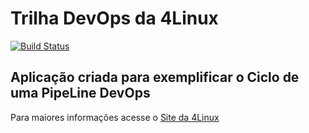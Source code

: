# Trilha DevOps da 4Linux

<!-- Altere a Flag abaixo com sua URL do Travis -->
[![Build Status](https://travis-ci.com/PedroHEAA/DevOpsLab-HelloWorld.svg?branch=master)](https://travis-ci.com/PedroHEAA/DevOpsLab-HelloWorld)

## Aplicação criada para exemplificar o Ciclo de uma PipeLine DevOps


Para maiores informações acesse o [Site da 4Linux](https://www.4linux.com.br/cursos/devops)
